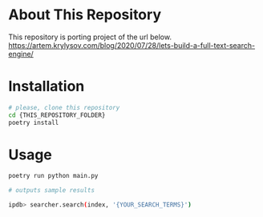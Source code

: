 # About This Repository
This repository is porting project of the url below.  
https://artem.krylysov.com/blog/2020/07/28/lets-build-a-full-text-search-engine/

# Installation
```sh
# please, clone this repository
cd {THIS_REPOSITORY_FOLDER}
poetry install
```

# Usage
```sh
poetry run python main.py

# outputs sample results

ipdb> searcher.search(index, '{YOUR_SEARCH_TERMS}')
```
